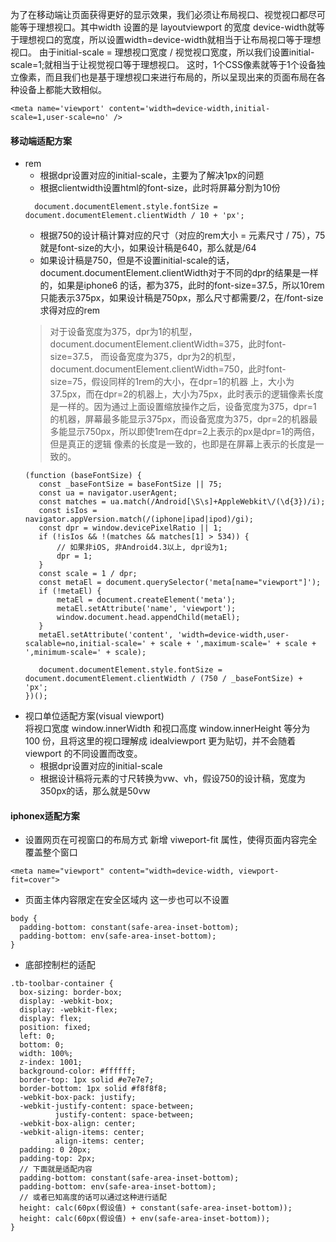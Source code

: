 为了在移动端让页面获得更好的显示效果，我们必须让布局视口、视觉视口都尽可能等于理想视口。其中width 设置的是 layoutviewport 的宽度
device-width就等于理想视口的宽度，所以设置width=device-width就相当于让布局视口等于理想视口。
由于initial-scale = 理想视口宽度 / 视觉视口宽度，所以我们设置initial-scale=1;就相当于让视觉视口等于理想视口。
这时，1个CSS像素就等于1个设备独立像素，而且我们也是基于理想视口来进行布局的，所以呈现出来的页面布局在各种设备上都能大致相似。
```
<meta name='viewport' content='width=device-width,initial-scale=1,user-scale=no' />
```
#### 移动端适配方案
+ rem
  + 根据dpr设置对应的initial-scale，主要为了解决1px的问题
  + 根据clientwidth设置html的font-size，此时将屏幕分割为10份
  ```
    document.documentElement.style.fontSize = document.documentElement.clientWidth / 10 + 'px';
  ```
  + 根据750的设计稿计算对应的尺寸（对应的rem大小 = 元素尺寸 / 75），75就是font-size的大小，如果设计稿是640，那么就是/64
  + 如果设计稿是750，但是不设置initial-scale的话，document.documentElement.clientWidth对于不同的dpr的结果是一样的，如果是iphone6
  的话，都为375，此时的font-size=37.5，所以10rem只能表示375px，如果设计稿是750px，那么尺寸都需要/2，在/font-size求得对应的rem
  > 对于设备宽度为375，dpr为1的机型，document.documentElement.clientWidth=375，此时font-size=37.5，
    而设备宽度为375，dpr为2的机型，document.documentElement.clientWidth=750，此时font-size=75，假设同样的1rem的大小，在dpr=1的机器
    上，大小为37.5px，而在dpr=2的机器上，大小为75px，此时表示的逻辑像素长度是一样的。因为通过上面设置缩放操作之后，设备宽度为375，dpr=1
    的机器，屏幕最多能显示375px，而设备宽度为375，dpr=2的机器最多能显示750px，所以即使1rem在dpr=2上表示的px是dpr=1的两倍，但是真正的逻辑
    像素的长度是一致的，也即是在屏幕上表示的长度是一致的。
     ```
    (function (baseFontSize) {
        const _baseFontSize = baseFontSize || 75;
        const ua = navigator.userAgent;
        const matches = ua.match(/Android[\S\s]+AppleWebkit\/(\d{3})/i);
        const isIos = navigator.appVersion.match(/(iphone|ipad|ipod)/gi);
        const dpr = window.devicePixelRatio || 1;
        if (!isIos && !(matches && matches[1] > 534)) {
            // 如果非iOS, 非Android4.3以上, dpr设为1;
            dpr = 1;
        }
        const scale = 1 / dpr;
        const metaEl = document.querySelector('meta[name="viewport"]');
        if (!metaEl) {
            metaEl = document.createElement('meta');
            metaEl.setAttribute('name', 'viewport');
            window.document.head.appendChild(metaEl);
        }
        metaEl.setAttribute('content', 'width=device-width,user-scalable=no,initial-scale=' + scale + ',maximum-scale=' + scale + ',minimum-scale=' + scale);
    
        document.documentElement.style.fontSize = document.documentElement.clientWidth / (750 / _baseFontSize) + 'px';
    })();
    ```
+ 视口单位适配方案(visual viewport) <br/>
    将视口宽度 window.innerWidth 和视口高度 window.innerHeight 等分为 100 份，且将这里的视口理解成 idealviewport 更为贴切，并不会随着 viewport 的不同设置而改变。
  + 根据dpr设置对应的initial-scale
  + 根据设计稿将元素的寸尺转换为vw、vh，假设750的设计稿，宽度为350px的话，那么就是50vw
#### iphonex适配方案

+ 设置网页在可视窗口的布局方式
新增 viweport-fit 属性，使得页面内容完全覆盖整个窗口
```
<meta name="viewport" content="width=device-width, viewport-fit=cover">
```
+ 页面主体内容限定在安全区域内
这一步也可以不设置
```
body {
  padding-bottom: constant(safe-area-inset-bottom);
  padding-bottom: env(safe-area-inset-bottom);
}
```
+ 底部控制栏的适配
```
.tb-toolbar-container {
  box-sizing: border-box;
  display: -webkit-box;
  display: -webkit-flex;
  display: flex;
  position: fixed;
  left: 0;
  bottom: 0;
  width: 100%;
  z-index: 1001;
  background-color: #ffffff;
  border-top: 1px solid #e7e7e7;
  border-bottom: 1px solid #f8f8f8;
  -webkit-box-pack: justify;
  -webkit-justify-content: space-between;
          justify-content: space-between;
  -webkit-box-align: center;
  -webkit-align-items: center;
          align-items: center;
  padding: 0 20px;
  padding-top: 2px;
  // 下面就是适配内容
  padding-bottom: constant(safe-area-inset-bottom);
  padding-bottom: env(safe-area-inset-bottom);
  // 或者已知高度的话可以通过这种进行适配
  height: calc(60px(假设值) + constant(safe-area-inset-bottom));
  height: calc(60px(假设值) + env(safe-area-inset-bottom));
}
```
